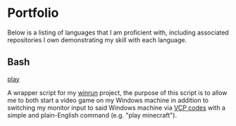# Portfolio
Below is a listing of languages that I am proficient with, including associated repositories I own demonstrating my skill with each language.

## Bash
[play](https://github.com/themohawkninja/play)

A wrapper script for my [winrun](https://github.com/themohawkninja/winrun) project, the purpose of this script is to allow me to both start a video game on my Windows machine in addition to switching my monitor input to said Windows machine via [VCP codes](https://en.wikipedia.org/wiki/Monitor_Control_Command_Set) with a simple and plain-English command (e.g. "play minecraft").
